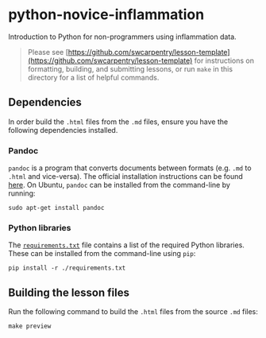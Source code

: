 python-novice-inflammation
==========================

Introduction to Python for non-programmers using inflammation data.

> Please see [https://github.com/swcarpentry/lesson-template](https://github.com/swcarpentry/lesson-template)
> for instructions on formatting, building, and submitting lessons,
> or run `make` in this directory for a list of helpful commands.


## Dependencies

In order build the `.html` files from the `.md` files, ensure you have the
following dependencies installed.

### Pandoc

`pandoc` is a program that converts documents between formats (e.g. `.md` to
`.html` and vice-versa). The official installation instructions can be found
[here][pandoc-install]. On Ubuntu, `pandoc` can be installed from the
command-line by running:
```
sudo apt-get install pandoc
```

### Python libraries

The [`requirements.txt`](requirements.txt) file contains a list of the required
Python libraries. These can be installed from the command-line using `pip`:
```
pip install -r ./requirements.txt
```


## Building the lesson files

Run the following command to build the `.html` files from the source `.md`
files:
```
make preview
```


[pandoc-install]: http://johnmacfarlane.net/pandoc/installing.html
